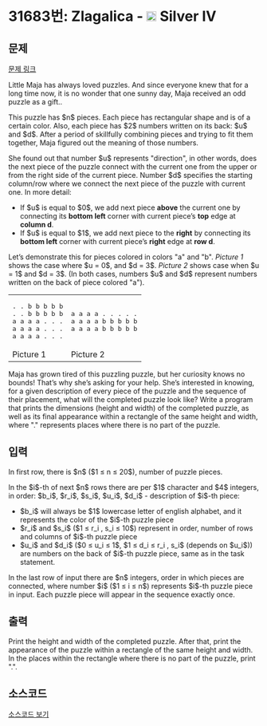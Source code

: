 # 31683번: Zlagalica - <img src="https://static.solved.ac/tier_small/7.svg" style="height:20px" /> Silver IV

<!-- performance -->

<!-- 문제 제출 후 깃허브에 푸시를 했을 때 제출한 코드의 성능이 입력될 공간입니다.-->

<!-- end -->

## 문제

[문제 링크](https://boj.kr/31683)


<p>Little Maja has always loved puzzles. And since everyone knew that for a long time now, it is no wonder that one sunny day, Maja received an odd puzzle as a gift..</p>

<p>This puzzle has $n$ pieces. Each piece has rectangular shape and is of a certain color. Also, each piece has $2$ numbers written on its back: $u$ and $d$. After a period of skillfully combining pieces and trying to fit them together, Maja figured out the meaning of those numbers.</p>

<p>She found out that number $u$ represents "direction", in other words, does the next piece of the puzzle connect with the current one from the upper or from the right side of the current piece. Number $d$ specifies the starting column/row where we connect the next piece of the puzzle with current one. In more detail:</p>

<ul>
<li>If $u$ is equal to $0$, we add next piece <strong>above</strong> the current one by connecting its <strong>bottom left</strong> corner with current piece’s <strong>top</strong> edge at <strong>column d</strong>.</li>
<li>If $u$ is equal to $1$, we add next piece to the <strong>right</strong> by connecting its <strong>bottom left</strong> corner with current piece’s <strong>right</strong> edge at <strong>row d</strong>.</li>
</ul>

<p>Let’s demonstrate this for pieces colored in colors "a" and "b". <em>Picture 1</em> shows the case where $u = 0$, and $d = 3$. <em>Picture 2</em> shows case when $u = 1$ and $d = 3$. (In both cases, numbers $u$ and $d$ represent numbers written on the back of piece colored "a").</p>

<table class="table table-bordered td-center">
<tbody>
<tr>
<td>
<pre>. . b b b b b
. . b b b b b
a a a a . . .
a a a a . . .
a a a a . . .
</pre>
</td>
<td>
<pre>a a a a . . . . .
a a a a b b b b b
a a a a b b b b b
</pre>
</td>
</tr>
<tr>
<td>Picture 1</td>
<td>Picture 2</td>
</tr>
</tbody>
</table>

<p>Maja has grown tired of this puzzling puzzle, but her curiosity knows no bounds! That’s why she’s asking for your help. She’s interested in knowing, for a given description of every piece of the puzzle and the sequence of their placement, what will the completed puzzle look like? Write a program that prints the dimensions (height and width) of the completed puzzle, as well as its final appearance within a rectangle of the same height and width, where "." represents places where there is no part of the puzzle.</p>



## 입력


<p>In first row, there is $n$ ($1 ≤ n ≤ 20$), number of puzzle pieces.</p>

<p>In the $i$-th of next $n$ rows there are per $1$ character and $4$ integers, in order: $b_i$, $r_i$, $s_i$, $u_i$, $d_i$ - description of $i$-th piece:</p>

<ul>
<li>$b_i$ will always be $1$ lowercase letter of english alphabet, and it represents the color of the $i$-th puzzle piece</li>
<li>$r_i$ and $s_i$ ($1 ≤ r_i , s_i ≤ 10$) represent in order, number of rows and columns of $i$-th puzzle piece</li>
<li>$u_i$ and $d_i$ ($0 ≤ u_i ≤ 1$, $1 ≤ d_i ≤ r_i , s_i$ (depends on $u_i$)) are numbers on the back of $i$-th puzzle piece, same as in the task statement.</li>
</ul>

<p>In the last row of input there are $n$ integers, order in which pieces are connected, where number $i$ ($1 ≤ i ≤ n$) represents $i$-th puzzle piece in input. Each puzzle piece will appear in the sequence exactly once.</p>



## 출력


<p>Print the height and width of the completed puzzle. After that, print the appearance of the puzzle within a rectangle of the same height and width. In the places within the rectangle where there is no part of the puzzle, print ".".</p>



## 소스코드

[소스코드 보기](Zlagalica.cpp)